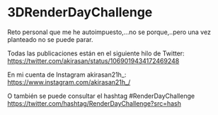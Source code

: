 # 3DRenderDayChallenge
Reto personal que me he autoimpuesto,...no se porque,..pero una vez planteado no se puede parar.

Todas las publicaciones están en el siguiente hilo de Twitter: https://twitter.com/akirasan/status/1069019434172469248

En mi cuenta de Instagram akirasan21h_: https://www.instagram.com/akirasan21h_/

O también se puede consultar el hashtag #RenderDayChallenge https://twitter.com/hashtag/RenderDayChallenge?src=hash
